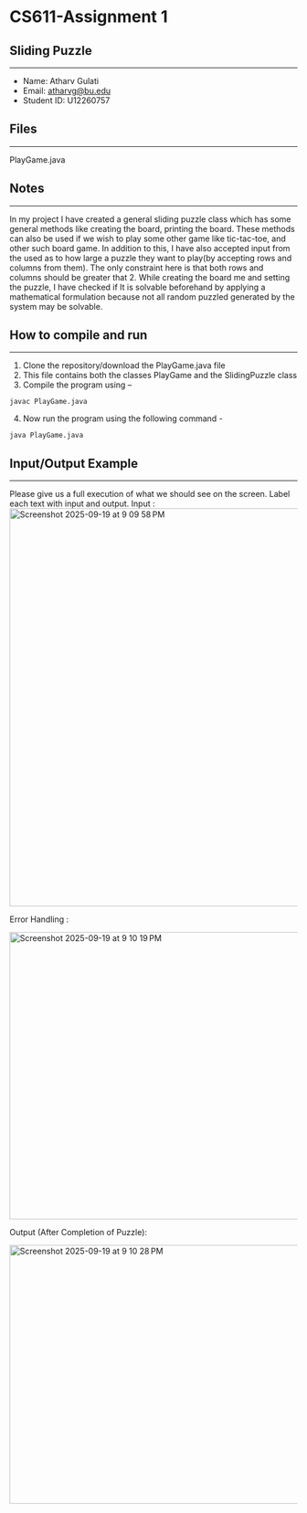 # CS611-Assignment 1
## Sliding Puzzle
---------------------------------------------------------------------------
- Name: Atharv Gulati
- Email: atharvg@bu.edu
- Student ID: U12260757

## Files
---------------------------------------------------------------------------

PlayGame.java



## Notes
---------------------------------------------------------------------------
In my project I have created a general sliding puzzle class which has some general methods like creating the board, printing the board. These methods can also be used if we wish to play some other game like tic-tac-toe, and other such board game. 
In addition to this, I have also accepted input from the used as to how large a puzzle they want to play(by accepting rows and columns from them). The only constraint here is that both rows and columns should be greater that 2.
While creating the board me and setting the puzzle, I have checked if It is solvable beforehand by applying a mathematical formulation because not all random puzzled generated by the system may be solvable.


## How to compile and run
---------------------------------------------------------------------------
1.	Clone the repository/download the PlayGame.java file
2.	This file contains both the classes PlayGame and the SlidingPuzzle class
3.	Compile the program using –
```
javac PlayGame.java
```
4.	Now run the program using the following command -
```
java PlayGame.java
```


## Input/Output Example
---------------------------------------------------------------------------
Please give us a full execution of what we should see on the screen. Label each text with input and output. 
Input :
<img width="695" height="697" alt="Screenshot 2025-09-19 at 9 09 58 PM" src="https://github.com/user-attachments/assets/ebfc70e5-9b68-4129-a81e-df653ea0b7d1" />




Error Handling :

<img width="701" height="503" alt="Screenshot 2025-09-19 at 9 10 19 PM" src="https://github.com/user-attachments/assets/096496ff-6773-4a98-8667-062db2adb2f0" />





















Output (After Completion of Puzzle):

<img width="536" height="453" alt="Screenshot 2025-09-19 at 9 10 28 PM" src="https://github.com/user-attachments/assets/c69d7ce3-0959-46ef-8ac9-69ec4c7d8c81" />


